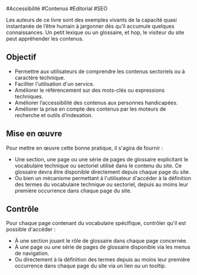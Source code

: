 
#Accessibilité #Contenus #Editorial #SEO

Les auteurs de ce livre sont des exemples vivants de la capacité quasi instantanée de l’être humain à jargonner dès qu’il accumule quelques connaissances. Un petit lexique ou un glossaire, et hop, le visiteur du site peut appréhender les contenus.

Objectif
--------

*   Permettre aux utilisateurs de comprendre les contenus sectoriels ou à caractère technique.
*   Faciliter l'utilisation d'un service.
*   Améliorer le référencement sur des mots-clés ou expressions techniques.
*   Améliorer l’accessibilité des contenus aux personnes handicapées.
*   Améliorer la prise en compte des contenus par les moteurs de recherche et outils d’indexation.

Mise en œuvre
-------------

Pour mettre en œuvre cette bonne pratique, il s'agira de fournir :

*   Une section, une page ou une série de pages de glossaire explicitant le vocabulaire technique ou sectoriel utilisé dans le contenu du site. Ce glossaire devra être disponible directement depuis chaque page du site.
*   Ou bien un mécanisme permettant à l'utilisateur d'accéder à la définition des termes du vocabulaire technique ou sectoriel, depuis au moins leur première occurrence dans chaque page du site.

Contrôle
--------

Pour chaque page contenant du vocabulaire spécifique, contrôler qu'il est possible d'accéder :

*   À une section jouant le rôle de glossaire dans chaque page concernée.
*   À une page ou une série de pages de glossaire disponible via les menus de navigation.
*   Ou directement à la définition des termes depuis au moins leur première occurrence dans chaque page du site via un lien ou un tooltip.
